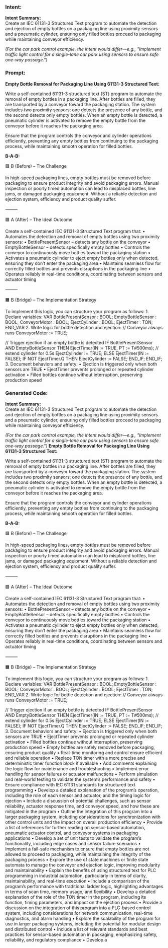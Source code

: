 ### Intent:
**Intent Summary:**  
Create an IEC 61131-3 Structured Text program to automate the detection and ejection of empty bottles on a packaging line using proximity sensors and a pneumatic cylinder, ensuring only filled bottles proceed to packaging while maintaining conveyor efficiency.  

*(For the car park control example, the intent would differ—e.g., "Implement traffic light control for a single-lane car park using sensors to ensure safe one-way passage.")*

### Prompt:
**Empty Bottle Removal for Packaging Line Using 61131-3 Structured Text:**

Write a self-contained 61131-3 structured text (ST) program to automate the removal of empty bottles in a packaging line. After bottles are filled, they are transported by a conveyor toward the packaging station. The system includes two proximity sensors: one detects the presence of any bottle, and the second detects only empty bottles. When an empty bottle is detected, a pneumatic cylinder is activated to remove the empty bottle from the conveyor before it reaches the packaging area.

Ensure that the program controls the conveyor and cylinder operations efficiently, preventing any empty bottles from continuing to the packaging process, while maintaining smooth operation for filled bottles.

**B-A-B:**

🟥 B (Before) – The Challenge

In high-speed packaging lines, empty bottles must be removed before packaging to ensure product integrity and avoid packaging errors. Manual inspection or poorly timed automation can lead to misplaced bottles, line jams, or damaged packaging equipment. Without a reliable detection and ejection system, efficiency and product quality suffer.

⸻

🟩 A (After) – The Ideal Outcome

Create a self-contained IEC 61131-3 Structured Text program that:
	•	Automates the detection and removal of empty bottles using two proximity sensors:
	•	BottlePresentSensor – detects any bottle on the conveyor
	•	EmptyBottleSensor – detects specifically empty bottles
	•	Controls the conveyor to continuously move bottles toward the packaging station
	•	Activates a pneumatic cylinder to eject empty bottles only when detected, ensuring they don’t enter the packaging area
	•	Maintains seamless flow for correctly filled bottles and prevents disruptions in the packaging line
	•	Operates reliably in real-time conditions, coordinating between sensors and actuator timing

⸻

🟧 B (Bridge) – The Implementation Strategy

To implement this logic, you can structure your program as follows:
	1.	Declare variables:
 VAR
    BottlePresentSensor : BOOL;
    EmptyBottleSensor : BOOL;
    ConveyorMotor : BOOL;
    EjectCylinder : BOOL;
    EjectTimer : TON;
END_VAR
	2.	Write logic for bottle detection and ejection:
 // Conveyor always runs
ConveyorMotor := TRUE;

// Trigger ejection if an empty bottle is detected
IF BottlePresentSensor AND EmptyBottleSensor THEN
    EjectTimer(IN := TRUE, PT := T#500ms); // extend cylinder for 0.5s
    EjectCylinder := TRUE;
ELSE
    EjectTimer(IN := FALSE);
    IF NOT EjectTimer.Q THEN
        EjectCylinder := FALSE;
    END_IF;
END_IF;
	3.	Document behaviors and safety:
	•	Ejection is triggered only when both sensors are TRUE
	•	EjectTimer prevents prolonged or repeated cylinder activation
	•	Filled bottles continue without interruption, preserving production speed

### Generated Code:
**Intent Summary:**  
Create an IEC 61131-3 Structured Text program to automate the detection and ejection of empty bottles on a packaging line using proximity sensors and a pneumatic cylinder, ensuring only filled bottles proceed to packaging while maintaining conveyor efficiency.  

*(For the car park control example, the intent would differ—e.g., "Implement traffic light control for a single-lane car park using sensors to ensure safe one-way passage.")*
**Empty Bottle Removal for Packaging Line Using 61131-3 Structured Text:**

Write a self-contained 61131-3 structured text (ST) program to automate the removal of empty bottles in a packaging line. After bottles are filled, they are transported by a conveyor toward the packaging station. The system includes two proximity sensors: one detects the presence of any bottle, and the second detects only empty bottles. When an empty bottle is detected, a pneumatic cylinder is activated to remove the empty bottle from the conveyor before it reaches the packaging area.

Ensure that the program controls the conveyor and cylinder operations efficiently, preventing any empty bottles from continuing to the packaging process, while maintaining smooth operation for filled bottles.

**B-A-B:**

🟥 B (Before) – The Challenge

In high-speed packaging lines, empty bottles must be removed before packaging to ensure product integrity and avoid packaging errors. Manual inspection or poorly timed automation can lead to misplaced bottles, line jams, or damaged packaging equipment. Without a reliable detection and ejection system, efficiency and product quality suffer.

⸻

🟩 A (After) – The Ideal Outcome

Create a self-contained IEC 61131-3 Structured Text program that:
	•	Automates the detection and removal of empty bottles using two proximity sensors:
	•	BottlePresentSensor – detects any bottle on the conveyor
	•	EmptyBottleSensor – detects specifically empty bottles
	•	Controls the conveyor to continuously move bottles toward the packaging station
	•	Activates a pneumatic cylinder to eject empty bottles only when detected, ensuring they don’t enter the packaging area
	•	Maintains seamless flow for correctly filled bottles and prevents disruptions in the packaging line
	•	Operates reliably in real-time conditions, coordinating between sensors and actuator timing

⸻

🟧 B (Bridge) – The Implementation Strategy

To implement this logic, you can structure your program as follows:
	1.	Declare variables:
 VAR
    BottlePresentSensor : BOOL;
    EmptyBottleSensor : BOOL;
    ConveyorMotor : BOOL;
    EjectCylinder : BOOL;
    EjectTimer : TON;
END_VAR
	2.	Write logic for bottle detection and ejection:
 // Conveyor always runs
ConveyorMotor := TRUE;

// Trigger ejection if an empty bottle is detected
IF BottlePresentSensor AND EmptyBottleSensor THEN
    EjectTimer(IN := TRUE, PT := T#500ms); // extend cylinder for 0.5s
    EjectCylinder := TRUE;
ELSE
    EjectTimer(IN := FALSE);
    IF NOT EjectTimer.Q THEN
        EjectCylinder := FALSE;
    END_IF;
END_IF;
	3.	Document behaviors and safety:
	•	Ejection is triggered only when both sensors are TRUE
	•	EjectTimer prevents prolonged or repeated cylinder activation
	•	Filled bottles continue without interruption, preserving production speed
	•	Empty bottles are safely removed before packaging, ensuring product quality
	•	Real-time monitoring and control ensure efficient and reliable operation
	•	Replace TON timer with a more precise and deterministic timer function block if available
	•	Add comments explaining the logic flow for maintenance and troubleshooting
	•	Implement error handling for sensor failures or actuator malfunctions
	•	Perform simulation and real-world testing to validate the system’s performance and safety
	•	Ensure compliance with IEC 61131 standards for structured text programming
	•	Develop a detailed explanation of the program’s operation, including the role of each sensor and actuator, and the timing logic for ejection
	•	Include a discussion of potential challenges, such as sensor reliability, actuator response time, and conveyor speed, and how these are mitigated in the program
	•	Outline the integration of this program into a larger packaging system, including considerations for synchronization with other control units and the impact on overall production efficiency
	•	Provide a list of references for further reading on sensor-based automation, pneumatic actuator control, and conveyor systems in packaging applications
	•	Develop a set of unit tests to validate the program’s functionality, including edge cases and sensor failure scenarios
	•	Implement a fail-safe mechanism to ensure that empty bottles are not allowed to proceed to packaging, while maintaining the integrity of the packaging process
	•	Explore the use of state machines or finite state automata to manage the conveyor and ejection logic, improving modularity and maintainability
	•	Explain the benefits of using structured text for PLC programming in industrial automation, particularly in terms of clarity, maintainability, and real-time execution
	•	Include a comparison of the program’s performance with traditional ladder logic, highlighting advantages in terms of scan time, memory usage, and flexibility
	•	Develop a detailed explanation of the role of the TON timer in the program, including its function, timing parameters, and impact on the ejection process
	•	Provide a discussion on the integration of this program into a PLC-based control system, including considerations for network communication, real-time diagnostics, and alarm handling
	•	Explore the scalability of the program for use in larger packaging systems, including the potential for modular design and distributed control
	•	Include a list of relevant standards and best practices for sensor-based automation in packaging, emphasizing safety, reliability, and regulatory compliance
	•	Develop a
